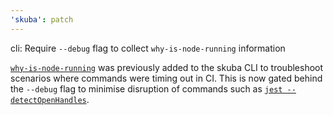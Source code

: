 ```yaml
---
'skuba': patch
---
```


cli: Require `--debug` flag to collect `why-is-node-running` information

[`why-is-node-running`](https://www.npmjs.com/package/why-is-node-running) was previously added to the skuba CLI to troubleshoot scenarios where commands were timing out in CI. This is now gated behind the `--debug` flag to minimise disruption of commands such as [`jest --detectOpenHandles`](https://jestjs.io/docs/cli#--detectopenhandles).

